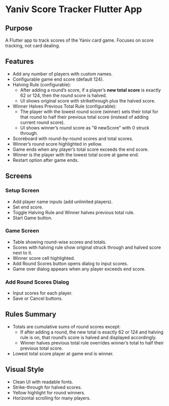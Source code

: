 # Yaniv Score Tracker Flutter App

## Purpose

A Flutter app to track scores of the Yaniv card game. Focuses on score tracking, not card dealing.

## Features

- Add any number of players with custom names.
- Configurable game end score (default 124).
- Halving Rule (configurable):
  - After adding a round’s score, if a player’s **new total score** is exactly 62 or 124,
    then the round score is halved.
  - UI shows original score with strikethrough plus the halved score.
- Winner Halves Previous Total Rule (configurable):
  - The player with the lowest round score (winner) sets their total for that round
    to half their previous total score (instead of adding current round score).
  - UI shows winner’s round score as "~~0~~ newScore" with 0 struck through.
- Scoreboard with round-by-round scores and total scores.
- Winner’s round score highlighted in yellow.
- Game ends when any player’s total score exceeds the end score.
- Winner is the player with the lowest total score at game end.
- Restart option after game ends.

## Screens

### Setup Screen

- Add player name inputs (add unlimited players).
- Set end score.
- Toggle Halving Rule and Winner halves previous total rule.
- Start Game button.

### Game Screen

- Table showing round-wise scores and totals.
- Scores with halving rule show original struck through and halved score next to it.
- Winner score cell highlighted.
- Add Round Scores button opens dialog to input scores.
- Game over dialog appears when any player exceeds end score.

### Add Round Scores Dialog

- Input scores for each player.
- Save or Cancel buttons.

## Rules Summary

- Totals are cumulative sums of round scores except:
  - If after adding a round, the new total is exactly 62 or 124 and halving rule is on,
    that round’s score is halved and displayed accordingly.
  - Winner halves previous total rule overrides winner’s total to half their previous total score.
- Lowest total score player at game end is winner.

## Visual Style

- Clean UI with readable fonts.
- Strike-through for halved scores.
- Yellow highlight for round winners.
- Horizontal scrolling for many players.
